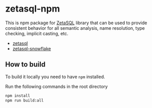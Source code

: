 # zetasql-npm

This is npm package for [ZetaSQL](https://github.com/google/zetasql) library that can be used to provide consistent behavior for all semantic analysis, name resolution, type checking, implicit casting, etc.

- [zetasql](zetasql/README.md)
- [zetasql-snowflake](snowflake/README.md)

## How to build

To build it locally you need to have `npm` installed.

Run the following commands in the root directory

```sh
npm install
npm run build:all
```
